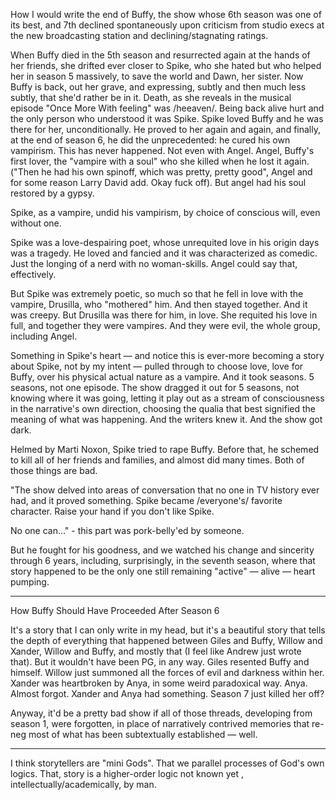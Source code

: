 How I would write the end of Buffy, the show whose 6th season was one of its best, and 7th declined spontaneously upon criticism from studio execs at the new broadcasting station and declining/stagnating ratings.

When Buffy died in the 5th season and resurrected again at the hands of her friends, she drifted ever closer to Spike, who she hated but who helped her in season 5 massively, to save the world and Dawn, her sister. Now Buffy is back, out her grave, and expressing, subtly and then much less subtly, that she'd rather be in it. Death, as she reveals in the musical episode "Once More With feeling" was /heeaven/. Being back alive hurt and the only person who understood it was Spike. Spike loved Buffy and he was there for her, unconditionally. He proved to her again and again, and finally, at the end of season 6, he did the unprecedented: he cured his own vampirism. This has never happened. Not even with Angel. Angel, Buffy's first lover, the "vampire with a soul" who she killed when he lost it again. ("Then he had his own spinoff, which was pretty, pretty good", Angel and for some reason Larry David add. Okay fuck off). But angel had his soul restored by a gypsy.

Spike, as a vampire, undid his vampirism, by choice of conscious will, even without one.

Spike was a love-despairing poet, whose unrequited love in his origin days was a tragedy. He loved and fancied and it was characterized as comedic. Just the longing of a nerd with no woman-skills. Angel could say that, effectively.

But Spike was extremely poetic, so much so that he fell in love with the vampire, Drusilla, who "mothered" him. And then stayed together. And it was creepy. But Drusilla was there for him, in love. She requited his love in full, and together they were vampires. And they were evil, the whole group, including Angel.

Something in Spike's heart — and notice this is ever-more becoming a story about Spike, not by my intent — pulled through to choose love, love for Buffy, over his physical actual nature as a vampire. And it took seasons. 5 seasons, not one episode. The show dragged it out for 5 seasons, not knowing where it was going, letting it play out as a stream of consciousness in the narrative's own direction, choosing the qualia that best signified the meaning of what was happening. And the writers knew it. And the show got dark.

Helmed by Marti Noxon, Spike tried to rape Buffy. Before that, he schemed to kill all of her friends and families, and almost did many times. Both of those things are bad.

"The show delved into areas of conversation that no one in TV history ever had, and it proved something. Spike became /everyone's/ favorite character. Raise your hand if you don't like Spike. 

No one can..." - this part was pork-belly'ed by someone.

But he fought for his goodness, and we watched his change and sincerity through 6 years, including, surprisingly, in the seventh season, where that story happened to be the only one still remaining "active" — alive — heart pumping.

---

How Buffy Should Have Proceeded After Season 6

It's a story that I can only write in my head, but it's a beautiful story that tells the depth of everything that happened between Giles and Buffy, Willow and Xander, Willow and Buffy, and mostly that (I feel like Andrew just wrote that). But it wouldn't have been PG, in any way. Giles resented Buffy and himself. Willow just summoned all the forces of evil and darkness within her. Xander was heartbroken by Anya, in some weird paradoxical way. Anya. Almost forgot. Xander and Anya had something. Season 7 just killed her off?

Anyway, it'd be a pretty bad show if all of those threads, developing from season 1, were forgotten, in place of narratively contrived memories that re-neg most of what has been subtextually established — well.

---

I think storytellers are "mini Gods". That we parallel processes of God's own logics. That, story is a higher-order logic not known yet , intellectually/academically, by man.
